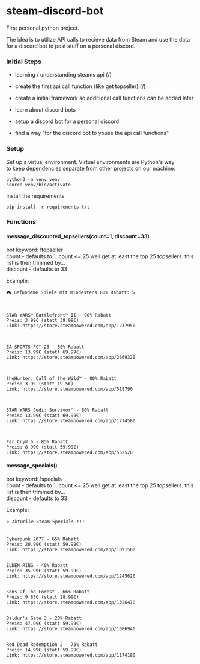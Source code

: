 # steam-discord-bot
First personal python project. <br>

The idea is to utilize API calls to recieve data from Steam and use the data for a discord bot to post stuff on a personal discord. 

### Initial Steps
- learning / understanding steams api (/)
- create the first api call function (like get topseller) (/)
- create a initial framework so additional call functions can be added later

- learn about discord bots
- setup a discord bot for a personal discord
- find a way "for the discord bot to youse the api call functions"


### Setup
Set up a virtual environment. Virtual environments are Python's way<br>
to keep dependencies separate from other projects on our machine.
```
python3 -m venv venv
source venv/bin/activate
```

Install the requirements.
```
pip install -r requirements.txt
```

### Functions

#### message_discounted_topsellers(count=1, discount=33)
bot keyword: !topseller<br>
count - defaults to 1. count <= 25 well get at least the top 25 topsellers. this list is then trimmed by...<br>
discount - defaults to 33
    
Example:
```
🎮 Gefundene Spiele mit mindestens 80% Rabatt: 5
        


STAR WARS™ Battlefront™ II - 90% Rabatt
Preis: 3.99€ (statt 39.99€)
Link: https://store.steampowered.com/app/1237950



EA SPORTS FC™ 25 - 80% Rabatt
Preis: 13.99€ (statt 69.99€)
Link: https://store.steampowered.com/app/2669320



theHunter: Call of the Wild™ - 80% Rabatt
Preis: 3.9€ (statt 19.5€)
Link: https://store.steampowered.com/app/518790



STAR WARS Jedi: Survivor™ - 80% Rabatt
Preis: 13.99€ (statt 69.99€)
Link: https://store.steampowered.com/app/1774580



Far Cry® 5 - 85% Rabatt
Preis: 8.99€ (statt 59.99€)
Link: https://store.steampowered.com/app/552520
```
#### message_specials()
bot keyword: !specials<br>
count - defaults to 1. count <= 25 well get at least the top 25 topsellers. this list is then trimmed by...<br>
discount - defaults to 33

Example:
```
⭐ Aktuelle Steam-Specials !!!


Cyberpunk 2077 - 65% Rabatt
Preis: 20.99€ (statt 59.99€)
Link: https://store.steampowered.com/app/1091500


ELDEN RING - 40% Rabatt
Preis: 35.99€ (statt 59.99€)
Link: https://store.steampowered.com/app/1245620


Sons Of The Forest - 66% Rabatt
Preis: 9.85€ (statt 28.99€)
Link: https://store.steampowered.com/app/1326470


Baldur's Gate 3 - 20% Rabatt
Preis: 47.99€ (statt 59.99€)
Link: https://store.steampowered.com/app/1086940


Red Dead Redemption 2 - 75% Rabatt
Preis: 14.99€ (statt 59.99€)
Link: https://store.steampowered.com/app/1174180
```
